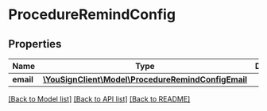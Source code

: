 # ProcedureRemindConfig

## Properties
Name | Type | Description | Notes
------------ | ------------- | ------------- | -------------
**email** | [**\YouSignClient\Model\ProcedureRemindConfigEmail**](ProcedureRemindConfigEmail.md) |  | [optional] 

[[Back to Model list]](../README.md#documentation-for-models) [[Back to API list]](../README.md#documentation-for-api-endpoints) [[Back to README]](../README.md)

